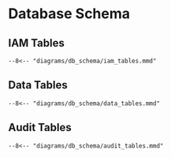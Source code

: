 # Database Schema

## IAM Tables
``` mermaid
--8<-- "diagrams/db_schema/iam_tables.mmd"
```

## Data Tables
``` mermaid
--8<-- "diagrams/db_schema/data_tables.mmd"
```

## Audit Tables
``` mermaid
--8<-- "diagrams/db_schema/audit_tables.mmd"
```